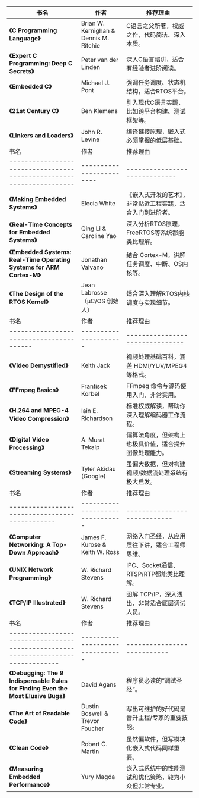 | 书名                                         | 作者                                     | 推荐理由                     |
| ------------------------------------------ | -------------------------------------- | ------------------------ |
| **《C Programming Language》**               | Brian W. Kernighan & Dennis M. Ritchie | C语言之父所著，权威之作，代码简洁、深入本质。  |
| **《Expert C Programming: Deep C Secrets》** | Peter van der Linden                   | 深入C语言陷阱，适合有经验者进阶阅读。      |
| **《Embedded C》**                           | Michael J. Pont                        | 强调任务调度、状态机结构，适合RTOS平台。   |
| **《21st Century C》**                       | Ben Klemens                            | 引入现代C语言实践，比如跨平台构建、测试框架等。 |
| **《Linkers and Loaders》**                  | John R. Levine                         | 编译链接原理，嵌入式必须掌握的低层基础。     |
| 书名                                                                   | 作者                       | 推荐理由                          |
| -------------------------------------------------------------------- | ------------------------ | ----------------------------- |
| **《Making Embedded Systems》**                                        | Elecia White             | 《嵌入式开发的艺术》，非常贴近工程实践，适合入门到进阶者。 |
| **《Real-Time Concepts for Embedded Systems》**                        | Qing Li & Caroline Yao   | 深入分析RTOS原理，FreeRTOS等系统都能类比理解。 |
| **《Embedded Systems: Real-Time Operating Systems for ARM Cortex-M》** | Jonathan Valvano         | 结合 Cortex-M，讲解任务调度、中断、OS内核等。  |
| **《The Design of the RTOS Kernel》**                                  | Jean Labrosse（µC/OS 创始人） | 适合深入理解RTOS内核调度与实现细节。          |
| 书名                                       | 作者                    | 推荐理由                            |
| ---------------------------------------- | --------------------- | ------------------------------- |
| **《Video Demystified》**                  | Keith Jack            | 视频处理基础百科，涵盖 HDMI/YUV/MPEG4 等格式。 |
| **《FFmpeg Basics》**                      | Frantisek Korbel      | FFmpeg 命令与源码使用入门，非常实用。          |
| **《H.264 and MPEG-4 Video Compression》** | Iain E. Richardson    | 标准权威解读，帮助你深入理解编码器工作流程。          |
| **《Digital Video Processing》**           | A. Murat Tekalp       | 偏算法角度，但架构上也极具价值，适合提升图像处理能力。     |
| **《Streaming Systems》**                  | Tyler Akidau (Google) | 虽偏大数据，但对构建视频/数据流处理系统有极大启发。      |
| 书名                                             | 作者                              | 推荐理由                         |
| ---------------------------------------------- | ------------------------------- | ---------------------------- |
| **《Computer Networking: A Top-Down Approach》** | James F. Kurose & Keith W. Ross | 网络入门圣经，从应用层往下讲，适合工程师思维。      |
| **《UNIX Network Programming》**                 | W. Richard Stevens              | IPC、Socket通信、RTSP/RTP都能类比理解。 |
| **《TCP/IP Illustrated》**                       | W. Richard Stevens              | 图解 TCP/IP，深入浅出，非常适合底层调试人员。   |
| 书名                                                                                | 作者                              | 推荐理由                        |
| --------------------------------------------------------------------------------- | ------------------------------- | --------------------------- |
| **《Debugging: The 9 Indispensable Rules for Finding Even the Most Elusive Bugs》** | David Agans                     | 程序员必读的“调试圣经”。               |
| **《The Art of Readable Code》**                                                    | Dustin Boswell & Trevor Foucher | 写出可维护的好代码是晋升主程/专家的重要技能。     |
| **《Clean Code》**                                                                  | Robert C. Martin                | 虽然偏软件，但写模块化嵌入式代码同样重要。       |
| **《Measuring Embedded Performance》**                                              | Yury Magda                      | 嵌入式系统中的性能测试和优化策略，较为小众但非常专业。 |
